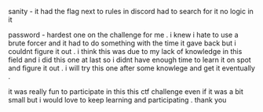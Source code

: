 sanity  -  it had the flag next to rules in discord had to search for it no logic in it 

password - hardest one on the challenge for me . 
 i knew i hate to use a brute forcer and it had to do something with the time it gave back but i couldnt figure it out . i think this was due to my lack of 
knowledge  in this field and i did this one at last so i didnt have enough time to learn it on spot and figure it out . i will try this one after some knowlege 
and get it eventually . 

it was really fun to participate in this this ctf challenge even if it was a bit small but i would love to keep learning and participating . thank you 
